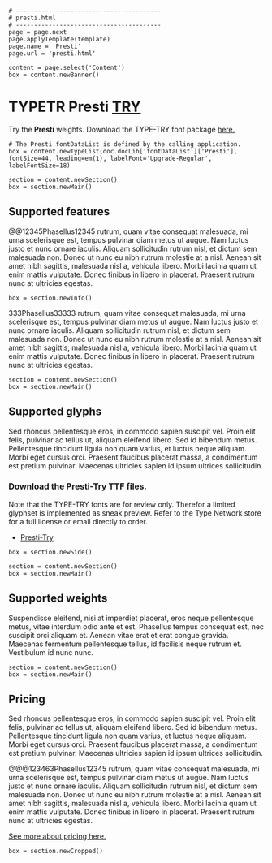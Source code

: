 ~~~
# ----------------------------------------
# presti.html
# ----------------------------------------
page = page.next
page.applyTemplate(template)  
page.name = 'Presti'
page.url = 'presti.html'

content = page.select('Content')
box = content.newBanner()
~~~
# <span class="c2sc">TYPETR</span> Presti [TRY](downloads/TYPETR-Presti_Try_BaseMasters001.zip)

Try the **Presti** weights. Download the TYPE-TRY font package [here.](downloads/TYPETR-Presti_Try_BaseMasters001.zip)

~~~
# The Presti fontDataList is defined by the calling application.
box = content.newTypeList(doc.docLib['fontDataList']['Presti'], fontSize=44, leading=em(1), labelFont='Upgrade-Regular', labelFontSize=18)

section = content.newSection()
box = section.newMain()
~~~
## Supported features

@@12345Phasellus12345 rutrum, quam vitae consequat malesuada, mi urna scelerisque est, tempus pulvinar diam metus ut augue. Nam luctus justo et nunc ornare iaculis. Aliquam sollicitudin rutrum nisl, et dictum sem malesuada non. Donec ut nunc eu nibh rutrum molestie at a nisl. Aenean sit amet nibh sagittis, malesuada nisl a, vehicula libero. Morbi lacinia quam ut enim mattis vulputate. Donec finibus in libero in placerat. Praesent rutrum nunc at ultricies egestas.

~~~
box = section.newInfo()
~~~

$$$$$$$$333Phasellus33333 rutrum, quam vitae consequat malesuada, mi urna scelerisque est, tempus pulvinar diam metus ut augue. Nam luctus justo et nunc ornare iaculis. Aliquam sollicitudin rutrum nisl, et dictum sem malesuada non. Donec ut nunc eu nibh rutrum molestie at a nisl. Aenean sit amet nibh sagittis, malesuada nisl a, vehicula libero. Morbi lacinia quam ut enim mattis vulputate. Donec finibus in libero in placerat. Praesent rutrum nunc at ultricies egestas.

~~~
section = content.newSection()
box = section.newMain()
~~~
## Supported glyphs

Sed rhoncus pellentesque eros, in commodo sapien suscipit vel. Proin elit felis, pulvinar ac tellus ut, aliquam eleifend libero. Sed id bibendum metus. Pellentesque tincidunt ligula non quam varius, et luctus neque aliquam. Morbi eget cursus orci. Praesent faucibus placerat massa, a condimentum est pretium pulvinar. Maecenas ultricies sapien id ipsum ultrices sollicitudin. 

### Download the Presti-Try TTF files.

Note that the TYPE-TRY fonts are for review only. Therefor a limited glyphset is implemented as sneak preview. Refer to the Type Network store for a full license or email directly to order.

* [Presti-Try](downloads/Presti_Try_BaseMasters001.zip)

~~~
box = section.newSide()
~~~


~~~
section = content.newSection()
box = section.newMain()
~~~
## Supported weights

Suspendisse eleifend, nisi at imperdiet placerat, eros neque pellentesque metus, vitae interdum odio ante et est. Phasellus tempus consequat est, nec suscipit orci aliquam et. Aenean vitae erat et erat congue gravida. Maecenas fermentum pellentesque tellus, id facilisis neque rutrum et. Vestibulum id nunc nunc.

~~~
section = content.newSection()
box = section.newMain()
~~~
## Pricing

Sed rhoncus pellentesque eros, in commodo sapien suscipit vel. Proin elit felis, pulvinar ac tellus ut, aliquam eleifend libero. Sed id bibendum metus. Pellentesque tincidunt ligula non quam varius, et luctus neque aliquam. Morbi eget cursus orci. Praesent faucibus placerat massa, a condimentum est pretium pulvinar. Maecenas ultricies sapien id ipsum ultrices sollicitudin. 

@@@123463Phasellus12345 rutrum, quam vitae consequat malesuada, mi urna scelerisque est, tempus pulvinar diam metus ut augue. Nam luctus justo et nunc ornare iaculis. Aliquam sollicitudin rutrum nisl, et dictum sem malesuada non. Donec ut nunc eu nibh rutrum molestie at a nisl. Aenean sit amet nibh sagittis, malesuada nisl a, vehicula libero. Morbi lacinia quam ut enim mattis vulputate. Donec finibus in libero in placerat. Praesent rutrum nunc at ultricies egestas.

[See more about pricing here.](pricing.html)

~~~
box = section.newCropped()
~~~


